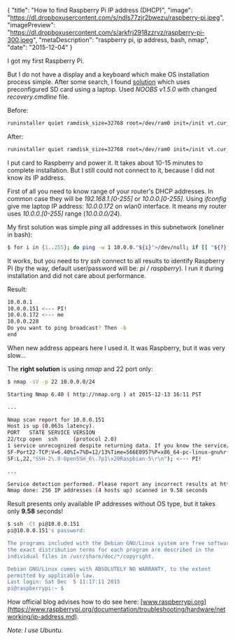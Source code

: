 {
    "title": "How to find Raspberry Pi IP address (DHCP)",
    "image": "https://dl.dropboxusercontent.com/s/ndls77zjr2bwezu/raspberry-pi.jpeg",
    "imagePreview": "https://dl.dropboxusercontent.com/s/arkfrj2918zzrvz/raspberry-pi-300.jpeg",
    "metaDescription": "raspberry pi, ip address, bash, nmap",
    "date": "2015-12-04"
}

<!-- preview -->

I got my first Raspberry Pi.

But I do not have a display and a keyboard which make OS installation process simple.
After some search, I found
[solution](http://raspberrypi.stackexchange.com/questions/15192/installing-raspbian-from-noobs-without-display)
which uses preconfigured SD card using a laptop. Used _NOOBS v1.5.0_ with changed _recovery.cmdline_ file.

<!-- /preview -->


Before:

``` bash
runinstaller quiet ramdisk_size=32768 root=/dev/ram0 init=/init vt.cur_default=1 elevator=deadline
```

After:

``` bash
runinstaller quiet ramdisk_size=32768 root=/dev/ram0 init=/init vt.cur_default=1 elevator=deadline silentinstall
```

I put card to Raspberry and power it.
It takes about 10-15 minutes to complete installation.
But I still could not connect to it, because I did not know its IP address.

First of all you need to know range of your router's DHCP addresses.
In common case they will be _192.168.1.[0-255]_ or _10.0.0.[0-255]_.
Using _ifconfig_ give me laptop IP address: _10.0.0.172_ on wlan0 interface.
It means my router uses _10.0.0.[0-255]_ range (_10.0.0.0/24_).

My first solution was simple _ping_ all addresses in this subnetwork (oneliner in bash):
 
``` bash
$ for i in {1..255}; do ping -w 1 10.0.0."${i}">/dev/null; if [[ "${?}" == 0 ]] ; then echo "10.0.0.${i}"; fi; done; echo "end";
```

It works, but you need to try _ssh_ connect to all results to identify Raspberry Pi
(by the way, default user/password will be: _pi / raspberry_).
I run it during installation and did not care about performance.

Result:
``` bash
10.0.0.1
10.0.0.151 <--- PI!
10.0.0.172 <--- me
10.0.0.228
Do you want to ping broadcast? Then -b
end
```

When new address appears here I used it.
It was Raspberry, but it was very slow...

The __right solution__ is using _nmap_ and 22 port only:

``` bash
$ nmap -sV -p 22 10.0.0.0/24

Starting Nmap 6.40 ( http://nmap.org ) at 2015-12-13 16:11 PST

...

Nmap scan report for 10.0.0.151
Host is up (0.063s latency).
PORT   STATE SERVICE VERSION
22/tcp open  ssh     (protocol 2.0)
1 service unrecognized despite returning data. If you know the service/version, please submit the following fingerprint at http://www.insecure.org/cgi-bin/servicefp-submit.cgi :
SF-Port22-TCP:V=6.40%I=7%D=12/13%Time=566E0957%P=x86_64-pc-linux-gnu%r(NUL
SF:L,22,"SSH-2\.0-OpenSSH_6\.7p1\x20Raspbian-5\r\n"); <--- PI!

...

Service detection performed. Please report any incorrect results at http://nmap.org/submit/ .
Nmap done: 256 IP addresses (4 hosts up) scanned in 9.58 seconds
```

Result presents only available IP addresses without OS type, but it takes only **9.58** seconds!

``` bash
$ ssh -Ct pi@10.0.0.151
pi@10.0.0.151's password:

The programs included with the Debian GNU/Linux system are free software;
the exact distribution terms for each program are described in the
individual files in /usr/share/doc/*/copyright.

Debian GNU/Linux comes with ABSOLUTELY NO WARRANTY, to the extent
permitted by applicable law.
Last login: Sat Dec  5 11:17:11 2015
pi@raspberrypi:~ $
```

How official blog advises how to do see here:
[www.raspberrypi.org](https://www.raspberrypi.org/documentation/troubleshooting/hardware/networking/ip-address.md).

_Note: I use Ubuntu._
